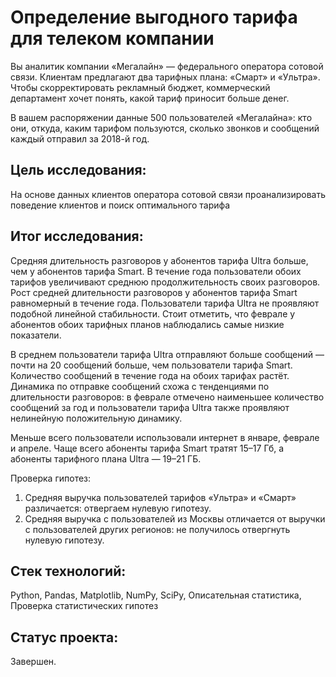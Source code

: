 # Определение выгодного тарифа для телеком компании

Вы аналитик компании «Мегалайн» — федерального оператора сотовой связи. Клиентам предлагают два тарифных плана: «Смарт» и «Ультра». Чтобы скорректировать рекламный бюджет, коммерческий департамент хочет понять, какой тариф приносит больше денег.

В вашем распоряжении данные 500 пользователей «Мегалайна»: кто они, откуда, каким тарифом пользуются, сколько звонков и сообщений каждый отправил за 2018-й год.

## Цель исследования:

На основе данных клиентов оператора сотовой связи проанализировать поведение клиентов и поиск оптимального тарифа

## Итог исследования:

Средняя длительность разговоров у абонентов тарифа Ultra больше, чем у абонентов тарифа Smart. В течение года пользователи обоих тарифов увеличивают среднюю продолжительность своих разговоров. Рост средней длительности разговоров у абонентов тарифа Smart равномерный в течение года. Пользователи тарифа Ultra не проявляют подобной линейной стабильности. Стоит отметить, что феврале у абонентов обоих тарифных планов наблюдались самые низкие показатели.

В среднем пользователи тарифа Ultra отправляют больше сообщений — почти на 20 сообщений больше, чем пользователи тарифа Smart. Количество сообщений в течение года на обоих тарифах растёт. Динамика по отправке сообщений схожа с тенденциями по длительности разговоров: в феврале отмечено наименьшее количество сообщений за год и пользователи тарифа Ultra также проявляют нелинейную положительную динамику.

Меньше всего пользователи использовали интернет в январе, феврале и апреле. Чаще всего абоненты тарифа Smart тратят 15–17 Гб, а абоненты тарифного плана Ultra — 19–21 ГБ.

Проверка гипотез: 
1. Средняя выручка пользователей тарифов «Ультра» и «Смарт» различается: отвергаем нулевую гипотезу.
2. Средняя выручка с пользователей из Москвы отличается от выручки c пользователей других регионов: не получилось отвергнуть нулевую гипотезу.

## Стек технологий:

Python, Pandas, Matplotlib, NumPy, SciPy, Описательная статистика, Проверка статистических гипотез

## Статус проекта:

Завершен.
